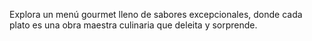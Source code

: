 Explora un menú gourmet lleno de sabores excepcionales, donde cada plato es una obra maestra culinaria que deleita y sorprende.
